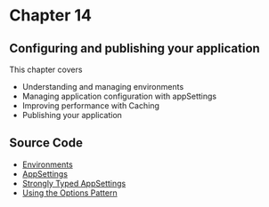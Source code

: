 # Chapter 14

## Configuring and publishing your application

This chapter covers

- Understanding and managing environments
- Managing application configuration with appSettings
- Improving performance with Caching
- Publishing your application


## Source Code 

- [Environments](https://github.com/mikebrind/Razor-Pages-In-Action/tree/main/Chapter14/Environments) 
- [AppSettings](https://github.com/mikebrind/Razor-Pages-In-Action/tree/main/Chapter14/AppSettings)
- [Strongly Typed AppSettings](https://github.com/mikebrind/Razor-Pages-In-Action/tree/main/Chapter14/AppSettingsStronglyTyped)
- [Using the Options Pattern](https://github.com/mikebrind/Razor-Pages-In-Action/tree/main/Chapter14/AppSettingsStronglyTypedOptions)